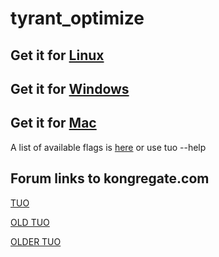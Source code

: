 # tyrant_optimize

## Get it for [Linux](https://github.com/APN-Pucky/tyrant_optimize/wiki/Linux)
## Get it for [Windows](https://github.com/APN-Pucky/tyrant_optimize/wiki/Windows)
## Get it for [Mac](https://github.com/APN-Pucky/tyrant_optimize/wiki/Mac)

A list of available flags is [here](https://github.com/APN-Pucky/tyrant_optimize/wiki/Flags) or use tuo --help

## Forum links to kongregate.com

[TUO](https://www.kongregate.com/forums/2468-general/topics/920187-tuo-v2-61-1)

[OLD TUO](https://www.kongregate.com/forums/2468-general/topics/618298-sim-tyrant-unleashed-optimizer-neon-genesis)

[OLDER TUO](http://www.kongregate.com/forums/2468-general/topics/426677-sim-tyrant-unleashed-optimizer)
